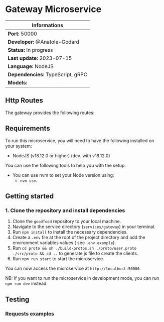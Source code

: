 # Gateway Microservice

| Informations                       |
|------------------------------------|
| **Port:** 50000                    |
| **Developer:** @Anatole-Godard     |
| **Status:** In progress            |
| **Last update:** 2023-07-15        |
| **Language:** NodeJS               |
| **Dependencies:** TypeScript, gRPC |
| **Models:**                        |

## Http Routes

The gateway provides the following routes:

[//]: # (TODO: Add routes)

## Requirements

To run this microservice, you will need to have the following installed on your system:

- NodeJS (v18.12.0 or higher) (dev. with v18.12.0)

You can use the following tools to help you with the setup:

- You can use nvm to set your Node version using:
    - `nvm use`.

## Getting started

### 1. Clone the repository and install dependencies

1. Clone the `goodfood` repository to your local machine.
2. Navigate to the service directory (`services/gateway`) in your terminal.
3. Run `npm install` to install the necessary dependencies.
4. Create a `.env` file at the root of the project directory and add the environment variables values (
   see `.env.example`).
5. Run `cd proto && sh ./build-protos.sh ./proto/user.proto ./src/proto && cd ..` to generate js file to create the clients.
6. Run `npm run start` to start the microservice.

You can now access the microservice at `http://localhost:50000`.

NB: If you want to run the microservice in development mode, you can run `npm run dev` instead.

## Testing

### Requests examples

[//]: # (TODO: Add requests examples)